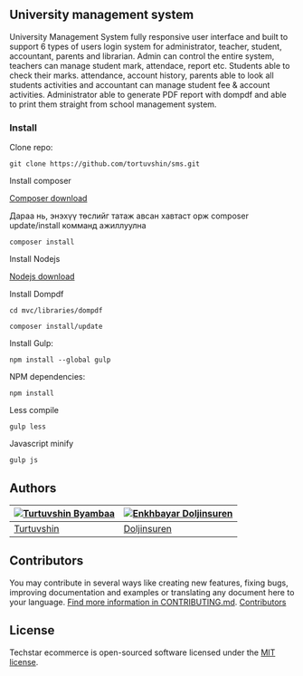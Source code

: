 
## University management system

University Management System fully responsive user interface and built to support 6 types of users login system for administrator, teacher, student, accountant, parents and librarian. Admin can control the entire system, teachers can manage student mark, attendace, report etc. Students able to check their marks. attendance, account history, parents able to look all students activities and accountant can manage student fee & account activities.
Administrator able to generate PDF report with dompdf and able to print them straight from school management system. 

### Install

Clone repo:

```
git clone https://github.com/tortuvshin/sms.git
```

Install composer

[Composer download](https://getcomposer.org/download/)

Дараа нь, энэхүү төслийг татаж авсан хавтаст орж composer update/install комманд ажиллуулна

```
composer install
```

Install Nodejs

[Nodejs download](https://nodejs.org/en/download/)


Install Dompdf

```
cd mvc/libraries/dompdf
```

```
composer install/update
```
 
Install Gulp:

```
npm install --global gulp
```
NPM dependencies:

```
npm install 
```

Less compile  

```
gulp less
```
Javascript minify 

```
gulp js
```

## Authors

[![Turtuvshin Byambaa](https://avatars2.githubusercontent.com/u/9257227?s=80)](https://github.com/tortuvshin) | [![Enkhbayar Doljinsuren](https://avatars0.githubusercontent.com/u/12738721?s=80&v=4)](https://github.com/doljko) 
---|---
[Turtuvshin](https://github.com/tortuvshin) | [Doljinsuren](https://github.com/doljko) 

## Contributors

You may contribute in several ways like creating new features, fixing bugs, improving documentation and examples
or translating any document here to your language. [Find more information in CONTRIBUTING.md](CONTRIBUTING.md).
<a href="https://github.com/techstar-cloud/techstar-ecommerce/graphs/contributors">Contributors</a>

## License

Techstar ecommerce is open-sourced software licensed under the [MIT license](https://opensource.org/licenses/MIT).
